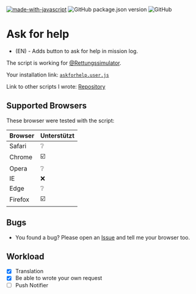 [![made-with-javascript](https://img.shields.io/badge/Made%20with-JavaScript-1f425f.svg)](https://www.javascript.com)  ![GitHub package.json version](https://img.shields.io/github/package-json/v/qucla/resi-askforhelp) ![GitHub](https://img.shields.io/github/license/qucla/resi-askforhelp)

# Ask for help

- (EN) - Adds button to ask for help in mission log.

The script is working for [@Rettungssimulator](https://github.cim/Rettungssimulator).

Your installation link: [`askforhelp.user.js`](https://github.com/QuCla/resi-chat-askforhelp/raw/main/resi-askforhelp.user.js)

Link to other scripts I wrote: [Repository](https://github.com/QuCla?tab=repositories)


## Supported Browsers

These browser were tested with the script:


| Browser | Unterstützt                 |
| ------- | --------------------------- |
| Safari  | :grey_question:             |
| Chrome  | :ballot_box_with_check:     |
| Opera   | :grey_question:             |
| IE      | :x:                         |
| Edge    | :grey_question:             |
| Firefox | :ballot_box_with_check:     |


## Bugs 

 - You found a bug? Please open an [Issue](https://github.com/QuCla/resi-chat-askforhelp/issues/new/choose) and tell me your browser too.

## Workload

- [x] Translation
- [x] Be able to wrote your own request
- [ ] Push Notifier

